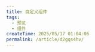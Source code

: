 ```yaml
---
title: 自定义组件
tags:
  - 预览
  - 组件
createTime: 2025/05/17 01:04:06
permalink: /article/d2gqs4hv/
---
```


<CustomComponent />
